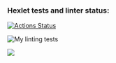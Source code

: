 ### Hexlet tests and linter status:
[![Actions Status](https://github.com/Maksimowwwich/python-project-lvl1/workflows/hexlet-check/badge.svg)](https://github.com/Maksimowwwich/python-project-lvl1/actions)

![My linting tests](https://github.com/Maksimowwwich/python-project-lvl1/actions/workflows/python-package.yml/badge.svg)


<a href="https://codeclimate.com/github/codeclimate/codeclimate/maintainability"><img src="https://api.codeclimate.com/v1/badges/a99a88d28ad37a79dbf6/maintainability" /></a>
